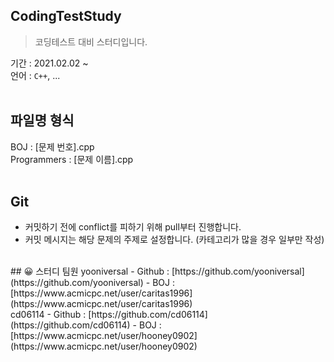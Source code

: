 ## CodingTestStudy
> 코딩테스트 대비 스터디입니다.

기간 : 2021.02.02 ~<br>
언어 : `C++`, ...<br>
<br>
## 파일명 형식
BOJ : [문제 번호].cpp<br>
Programmers : [문제 이름].cpp<br>
<br>
## Git
- 커밋하기 전에 conflict를 피하기 위해 pull부터 진행합니다.
- 커밋 메시지는 해당 문제의 주제로 설정합니다. (카테고리가 많을 경우 일부만 작성)
<br>
## 😀 스터디 팀원
yooniversal
- Github : [https://github.com/yooniversal](https://github.com/yooniversal)
- BOJ : [https://www.acmicpc.net/user/caritas1996](https://www.acmicpc.net/user/caritas1996)
<br>
cd06114
- Github : [https://github.com/cd06114](https://github.com/cd06114)
- BOJ : [https://www.acmicpc.net/user/hooney0902](https://www.acmicpc.net/user/hooney0902)
